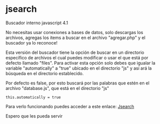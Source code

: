 jsearch
=======

Buscador interno javascript 4.1

No necesitas usar conexiones a bases de datos, solo descargas los archivos, agregas los items a buscar en el archivo "agregar.php" y el buscador ya lo reconoce!

Esta versión del buscador tiene la opción de buscar en un directorio específico de archivos el cual puedes modificar o usar el que está por defecto llamado "files".
Para activar esta opción solo debes que igualar la variable "automatically" a "true" ubicado en el directorio "js" y así ará la búsqueda en el directorio establecido.

Por defecto es false, por esto buscará por las palabras que estén en el archivo "database.js", que está en el directorio "js"
    
    this.automatically = true
    
Para verlo funcionando puedes acceder a este enlace:
[Jsearch](http://www.cornersopensource.com/jsearch)

Espero que les pueda servir
